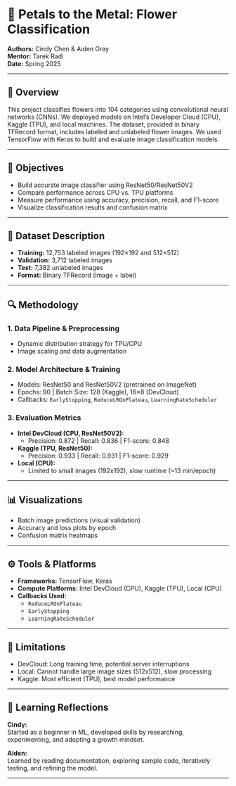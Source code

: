 # 🌸 Petals to the Metal: Flower Classification  
**Authors:** Cindy Chen & Aiden Gray  
**Mentor:** Tarek Radi  
**Date:** Spring 2025  

---

## 📄 Overview  
This project classifies flowers into 104 categories using convolutional neural networks (CNNs). We deployed models on Intel’s Developer Cloud (CPU), Kaggle (TPU), and local machines. The dataset, provided in binary TFRecord format, includes labeled and unlabeled flower images. We used TensorFlow with Keras to build and evaluate image classification models.

---

## 🎯 Objectives  
- Build accurate image classifier using ResNet50/ResNet50V2  
- Compare performance across CPU vs. TPU platforms  
- Measure performance using accuracy, precision, recall, and F1-score  
- Visualize classification results and confusion matrix  

---

## 🧾 Dataset Description  
- **Training:** 12,753 labeled images (192×192 and 512×512)  
- **Validation:** 3,712 labeled images  
- **Test:** 7,382 unlabeled images  
- **Format:** Binary TFRecord (image + label)  

---

## 🔍 Methodology  

### 1. Data Pipeline & Preprocessing  
- Dynamic distribution strategy for TPU/CPU  
- Image scaling and data augmentation  

### 2. Model Architecture & Training  
- Models: ResNet50 and ResNet50V2 (pretrained on ImageNet)  
- Epochs: 90 | Batch Size: 128 (Kaggle), 16×8 (DevCloud)  
- Callbacks: `EarlyStopping`, `ReduceLROnPlateau`, `LearningRateScheduler`  

### 3. Evaluation Metrics  
- **Intel DevCloud (CPU, ResNet50V2):**  
  - Precision: 0.872 | Recall: 0.836 | F1-score: 0.848  
- **Kaggle (TPU, ResNet50):**  
  - Precision: 0.933 | Recall: 0.931 | F1-score: 0.929  
- **Local (CPU):**  
  - Limited to small images (192x192), slow runtime (~13 min/epoch)  

---

## 📊 Visualizations  
- Batch image predictions (visual validation)  
- Accuracy and loss plots by epoch  
- Confusion matrix heatmaps  

---

## ⚙️ Tools & Platforms  
- **Frameworks:** TensorFlow, Keras  
- **Compute Platforms:** Intel DevCloud (CPU), Kaggle (TPU), Local (CPU)  
- **Callbacks Used:**  
  - `ReduceLROnPlateau`  
  - `EarlyStopping`  
  - `LearningRateScheduler`  

---

## 🚧 Limitations  
- DevCloud: Long training time, potential server interruptions  
- Local: Cannot handle large image sizes (512x512), slow processing  
- Kaggle: Most efficient (TPU), best model performance  

---

## 🌱 Learning Reflections  

**Cindy:**  
Started as a beginner in ML, developed skills by researching, experimenting, and adopting a growth mindset.  

**Aiden:**  
Learned by reading documentation, exploring sample code, iteratively testing, and refining the model.  

---
